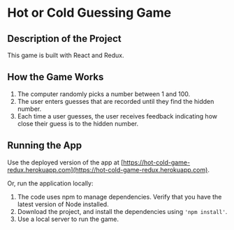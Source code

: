 # Hot or Cold Guessing Game

## Description of the Project

This game is built with React and Redux.  

## How the Game Works

1. The computer randomly picks a number between 1 and 100. 
2. The user enters guesses that are recorded until they find the hidden number. 
3. Each time a user guesses, the user receives feedback indicating how close their guess is to the hidden number. 

## Running the App

Use the deployed version of the app at [https://hot-cold-game-redux.herokuapp.com](https://hot-cold-game-redux.herokuapp.com). 

Or, run the application locally:

1. The code uses npm to manage dependencies. Verify that you have the latest version of Node installed. 
2. Download the project, and install the dependencies using ```'npm install'```.
3. Use a local server to run the game. 